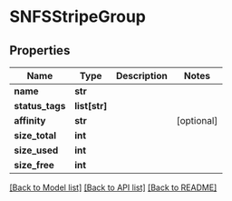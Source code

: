 # SNFSStripeGroup

## Properties

Name | Type | Description | Notes
------------ | ------------- | ------------- | -------------
**name** | **str** |  | 
**status_tags** | **list[str]** |  | 
**affinity** | **str** |  | [optional] 
**size_total** | **int** |  | 
**size_used** | **int** |  | 
**size_free** | **int** |  | 

[[Back to Model list]](../#documentation-for-models) [[Back to API list]](../#documentation-for-api-endpoints) [[Back to README]](../)


